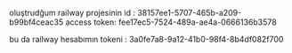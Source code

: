 oluştrudğum railway projesinin 
id : 38157ee1-5707-465b-a209-b99bf4ceac35
access token: fee17ec5-7524-489a-ae4a-0666136b3578

bu da railway hesabımın tokeni : 3a0fe7a8-9a12-41b0-98f4-8b4df082f700